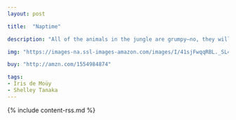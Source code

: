 ```yaml
---
layout: post

title:  "Naptime"

description: "All of the animals in the jungle are grumpy—no, they will not take a nap! But one little girl may know just what to do to make sure these creatures can get some much-needed shut-eye. The crocodile and hippo insist that naps are for babies, the ostrich hides its head in the sand, and the hyena simply laughs at the suggestion. But the cranky expressions on the animals’ faces give them away—these grouchy beasts are all in serious need of a nap! Fortunately for these sleepy creatures, a little girl appears who knows the secret to a good snooze: first close one eye, then close the other one. And, just like that, all of the animals are out like a light. It’s naptime in the jungle!"

img: "https://images-na.ssl-images-amazon.com/images/I/41sjFwqqRBL._SL480_.jpg"

buy: "http://amzn.com/1554984874"

tags:
- Iris de Moüy
- Shelley Tanaka
---
```


{% include content-rss.md %}